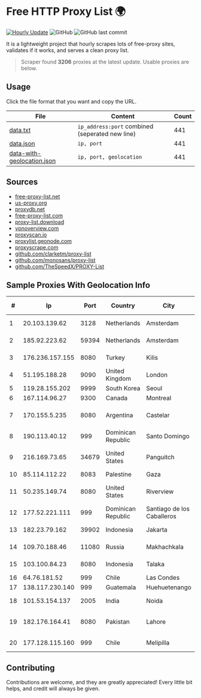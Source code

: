 
# Free HTTP Proxy List 🌍

[![Hourly Update](https://github.com/mertguvencli/http-proxy-list/actions/workflows/main.yml/badge.svg?branch=main)](https://github.com/mertguvencli/http-proxy-list/actions/workflows/main.yml)
![GitHub](https://img.shields.io/github/license/mertguvencli/http-proxy-list)
![GitHub last commit](https://img.shields.io/github/last-commit/mertguvencli/http-proxy-list)

It is a lightweight project that hourly scrapes lots of free-proxy sites, validates if it works, and serves a clean proxy list.


> Scraper found **3206** proxies at the latest update. Usable proxies are below.

## Usage

Click the file format that you want and copy the URL.


|File|Content|Count|
|----|-------|-----|
|[data.txt](https://raw.githubusercontent.com/mertguvencli/http-proxy-list/main/proxy-list/data.txt)|`ip_address:port` combined (seperated new line)|441|
|[data.json](https://raw.githubusercontent.com/mertguvencli/http-proxy-list/main/proxy-list/data.json)|`ip, port`|441|
|[data-with-geolocation.json](https://raw.githubusercontent.com/mertguvencli/http-proxy-list/main/proxy-list/data-with-geolocation.json)|`ip, port, geolocation`|441|

## Sources

* [free-proxy-list.net](https://free-proxy-list.net)
* [us-proxy.org](https://www.us-proxy.org)
* [proxydb.net](http://proxydb.net)
* [free-proxy-list.com](https://free-proxy-list.com/?page=&port=&type%5B%5D=http&type%5B%5D=https&up_time=0&search=Search)
* [proxy-list.download](https://www.proxy-list.download/HTTP)
* [vpnoverview.com](https://vpnoverview.com/privacy/anonymous-browsing/free-proxy-servers)
* [proxyscan.io](https://www.proxyscan.io)
* [proxylist.geonode.com](https://proxylist.geonode.com/api/proxy-list?limit=300&page=1&sort_by=lastChecked&sort_type=desc&protocols=http,https)
* [proxyscrape.com](https://api.proxyscrape.com/v2/?request=displayproxies&protocol=http&timeout=10000&country=all&ssl=all&anonymity=all)
* [github.com/clarketm/proxy-list](https://raw.githubusercontent.com/clarketm/proxy-list/master/proxy-list-raw.txt)
* [github.com/monosans/proxy-list](https://raw.githubusercontent.com/monosans/proxy-list/main/proxies/http.txt)
* [github.com/TheSpeedX/PROXY-List](https://raw.githubusercontent.com/TheSpeedX/PROXY-List/master/http.txt)


## Sample Proxies With Geolocation Info

|#|Ip|Port|Country|City|Internet Service Provider|
|-|--|----|-------|----|-------------------------|
|1|20.103.139.62|3128|Netherlands|Amsterdam|Microsoft Corporation|
|2|185.92.223.62|59394|Netherlands|Amsterdam|The Constant Company|
|3|176.236.157.155|8080|Turkey|Kilis|Tellcom Iletisim Hizmetleri A.S.|
|4|51.195.188.28|9090|United Kingdom|London|OVH SAS|
|5|119.28.155.202|9999|South Korea|Seoul|ComsenzNet|
|6|167.114.96.27|9300|Canada|Montreal|OVH SAS|
|7|170.155.5.235|8080|Argentina|Castelar|Gobernacion de la Provincia de Buenos Aires|
|8|190.113.40.12|999|Dominican Republic|Santo Domingo|MR Networking, SRL|
|9|216.169.73.65|34679|United States|Panguitch|South Central Communications, Inc.|
|10|85.114.112.22|8083|Palestine|Gaza|fusion services|
|11|50.235.149.74|8080|United States|Riverview|Comcast Cable Communications, LLC|
|12|177.52.221.111|999|Dominican Republic|Santiago de los Caballeros|TELERY NETWORKS, S.R.L|
|13|182.23.79.162|39902|Indonesia|Jakarta|PT Aplikanusa Lintasarta|
|14|109.70.188.46|11080|Russia|Makhachkala|LTD "Elektrosvyaz"|
|15|103.100.84.23|8080|Indonesia|Talaka|POLITANI Pangkep|
|16|64.76.181.52|999|Chile|Las Condes|Level 3|
|17|138.117.230.140|999|Guatemala|Huehuetenango|Fibernet S.A|
|18|101.53.154.137|2005|India|Noida|E2E Networks Limited|
|19|182.176.164.41|8080|Pakistan|Lahore|Pakistan Telecommuication company limited|
|20|177.128.115.160|999|Chile|Melipilla|Binet Networking Data Limitada|



## Contributing

Contributions are welcome, and they are greatly appreciated! Every
little bit helps, and credit will always be given.

